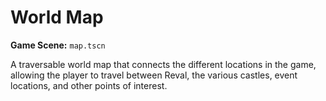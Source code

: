 # World Map

**Game Scene:** `map.tscn`

A traversable world map that connects the different locations in the game, allowing the player to travel between Reval, the various castles, event locations, and other points of interest.
